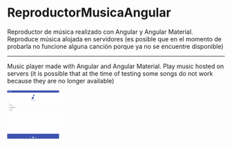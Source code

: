 # ReproductorMusicaAngular

Reproductor de música realizado con Angular y Angular Material. 
Reproduce música alojada en servidores (es posible que en el momento de probarla no funcione alguna canción porque ya no se encuentre disponible)

-------------------------------

Music player made with Angular and Angular Material.
Play music hosted on servers (it is possible that at the time of testing some songs do not work because they are no longer available)

<img width="120px" src="https://github.com/EMLCoding/ReproductorMusicaOnline/blob/master/images/main_screen.png" />


